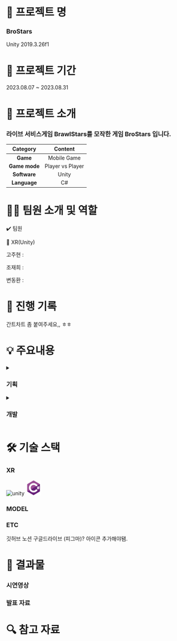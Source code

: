 # 📖 프로젝트 명
### BroStars   
Unity 2019.3.26f1     

# 📆 프로젝트 기간 
2023.08.07 ~ 2023.08.31     

# 📃 프로젝트 소개

### 라이브 서비스게임 BrawlStars를 모작한 게임 BroStars 입니다. 

|Category|Content|
|:---:|:---:|
|**Game**| Mobile Game|  
|**Game mode**| Player vs Player |     
|**Software**|  Unity|  
|**Language**|  C#| 

# 👩‍🔧 팀원 소개 및 역할

✔️ 팀원   

🔹 XR(Unity)   
   <p>   고주현 : </p>
   <p>   조재희 : </p> 
   <p>   변동환 : </p>    
    

# 📅 진행 기록

간트차트 좀 붙여주세요,, ㅎㅎ


# 💡 주요내용

<details>
<summary>   
 
### 기획
</summary>
   토글 안 내용
</details>

<details>
<summary>      
 
### 개발
</summary>
내용
</details>



# 🛠 기술 스택   
### XR
 <img src="https://www.vectorlogo.zone/logos/unity3d/unity3d-icon.svg" alt="unity" width="40" height="40"/> <img src="https://raw.githubusercontent.com/devicons/devicon/master/icons/csharp/csharp-original.svg" alt="csharp" width="40" height="40"/>

### MODEL


### ETC
깃허브 노션 구글드라이브 (피그마)? 아이콘 추가해야됌.

# 📃 결과물   
### 시연영상


### 발표 자료   


# 🔍 참고 자료   
